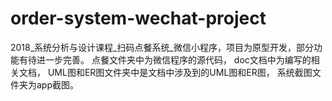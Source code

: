 # order-system-wechat-project
2018_系统分析与设计课程_扫码点餐系统_微信小程序，项目为原型开发，部分功能有待进一步完善。
点餐文件夹中为微信程序的源代码，
doc文档中为编写的相关文档，
UML图和ER图文件夹中是文档中涉及到的UML图和ER图，
系统截图文件夹为app截图。

